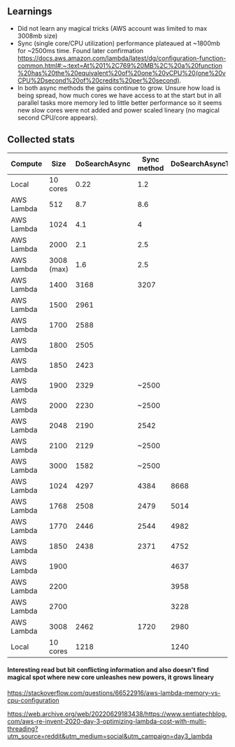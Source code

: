 ## Learnings

- Did not learn any magical tricks (AWS account was limited to max 3008mb size)
- Sync (single core/CPU utilization) performance plateaued at ~1800mb for ~2500ms time. Found later confirmation https://docs.aws.amazon.com/lambda/latest/dg/configuration-function-common.html#:~:text=At%201%2C769%20MB%2C%20a%20function%20has%20the%20equivalent%20of%20one%20vCPU%20(one%20vCPU%2Dsecond%20of%20credits%20per%20second).
- In both async methods the gains continue to grow. Unsure how load is being spread, how much cores we have access to at the start but in all parallel tasks more memory led to little better performance so it seems new slow cores were not added and power scaled lineary (no magical second CPU/core appears).

## Collected stats

| Compute    | Size       | DoSearchAsync | Sync method | DoSearchAsyncTwoTasksComputation | Unit |
| ---------- | ---------- | ------------- | ----------- | -------------------------------- | ---- |
| Local      | 10 cores   | 0.22          | 1.2         |                                  | s    |
| AWS Lambda | 512        | 8.7           | 8.6         |                                  | s    |
| AWS Lambda | 1024       | 4.1           | 4           |                                  | s    |
| AWS Lambda | 2000       | 2.1           | 2.5         |                                  | s    |
| AWS Lambda | 3008 (max) | 1.6           | 2.5         |                                  | s    |
| AWS Lambda | 1400       | 3168          | 3207        |                                  | ms   |
| AWS Lambda | 1500       | 2961          |             |                                  | ms   |
| AWS Lambda | 1700       | 2588          |             |                                  | ms   |
| AWS Lambda | 1800       | 2505          |             |                                  | ms   |
| AWS Lambda | 1850       | 2423          |             |                                  | ms   |
| AWS Lambda | 1900       | 2329          | ~2500       |                                  | ms   |
| AWS Lambda | 2000       | 2230          | ~2500       |                                  | ms   |
| AWS Lambda | 2048       | 2190          | 2542        |                                  | ms   |
| AWS Lambda | 2100       | 2129          | ~2500       |                                  | ms   |
| AWS Lambda | 3000       | 1582          | ~2500       |                                  | ms   |
| AWS Lambda | 1024       | 4297          | 4384        | 8668                             | ms   |
| AWS Lambda | 1768       | 2508          | 2479        | 5014                             | ms   |
| AWS Lambda | 1770       | 2446          | 2544        | 4982                             | ms   |
| AWS Lambda | 1850       | 2438          | 2371        | 4752                             | ms   |
| AWS Lambda | 1900       |               |             | 4637                             | ms   |
| AWS Lambda | 2200       |               |             | 3958                             | ms   |
| AWS Lambda | 2700       |               |             | 3228                             | ms   |
| AWS Lambda | 3008       | 2462          | 1720        | 2980                             | ms   |
| Local      | 10 cores   | 1218          |             | 1240                             | ms   |

#### Interesting read but bit conflicting information and also doesn't find magical spot where new core unleashes new powers, it grows lineary

https://stackoverflow.com/questions/66522916/aws-lambda-memory-vs-cpu-configuration

https://web.archive.org/web/20220629183438/https://www.sentiatechblog.com/aws-re-invent-2020-day-3-optimizing-lambda-cost-with-multi-threading?utm_source=reddit&utm_medium=social&utm_campaign=day3_lambda
